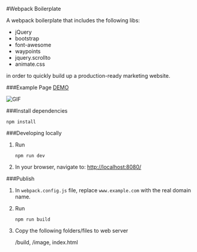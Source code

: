#Webpack Boilerplate

A webpack boilerplate that includes the following libs:

* jQuery
* bootstrap
* font-awesome
* waypoints
* jquery.scrollto
* animate.css

in order to quickly build up a production-ready marketing website.

###Example Page
[DEMO](http://geniuscarrier.com/demo/webpack-boilerplate/)

![GIF](http://geniuscarrier.me/images/webpack-boilerplate.gif)

###Install dependencies

```
npm install
```

###Developing locally

1. Run

	```
	npm run dev
	```

2. In your browser, navigate to: [http://localhost:8080/](http://localhost:8080/)

###Publish

1. In `webpack.config.js` file, replace `www.example.com` with the real domain name.

2. Run

	```
	npm run build
	```

3. Copy the following folders/files to web server

	/build,
	/image,
	index.html
